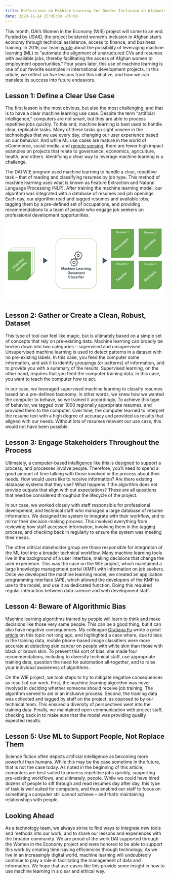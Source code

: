 ```yaml
---
title: Reflections on Machine Learning for Gender Inclusion in Afghanistan
date: 2020-11-24 15:05:00 -05:00
---
```


This month, DAI’s Women in the Economy (WIE) project will come to an end. Funded by USAID, the project bolstered women’s inclusion in Afghanistan’s economy through technical assistance, access to finance, and business training. In 2016, our team [wrote](https://dai-global-digital.com/machine-learning-will-help-development-projects-achieve-scale.html) about the possibility of leveraging machine learning (ML) to “automate the alignment of unstructured CVs and resumes with available jobs, thereby facilitating the access of Afghan women to employment opportunities.” Four years later, this use of machine learning is one of our favorite examples in international development projects. In this article, we reflect on five lessons from this initiative, and how we can translate its success into future endeavors.

<!--more-->

## **Lesson 1: Define a Clear Use Case**

The first lesson is the most obvious, but also the most challenging, and that is to have a clear machine learning use case. Despite the term “artificial intelligence,” computers are not smart, but they are able to process repetitive jobs quickly. To this end, machine learning is best used to handle clear, replicable tasks. Many of these tasks go sight unseen in the technologies that we use every day, changing our user experience based on our behavior. And while ML use cases are mature in the world of eCommerce, social media, and [remote sensing](https://dai-global-digital.com/visualizing-remotely-sensed-data-true-color-and-false-color.html), there are fewer high impact examples on projects that relate to governance, economics, agriculture, health, and others. Identifying a clear way to leverage machine learning is a challenge.

The DAI WIE program used machine learning to handle a clear, repetitive task – that of reading and classifying resumes by job type. This method of machine learning uses what is known as Feature Extraction and Natural Language Processing (NLP). After training the machine learning model, our algorithm was integrated with a database of resumes and job openings. Each day, our algorithm read and tagged resumes and available jobs, tagging them by a pre-defined set of occupations, and providing recommendations to a team of people who engage job seekers on professional development opportunities.

![WIE ML Classifier.png](/uploads/WIE%20ML%20Classifier.png)

## **Lesson 2: Gather or Create a Clean, Robust, Dataset**

This type of tool can feel like magic, but is ultimately based on a simple set of concepts that rely on pre-existing data. Machine learning can broadly be broken down into two categories – supervised and unsupervised. Unsupervised machine learning is used to detect patterns in a dataset with no pre-existing labels. In this case, you feed the computer some information, and ask it to identify groupings (or patterns) of information, and to provide you with a summary of the results. Supervised learning, on the other hand, requires that you feed the computer training data. In this case, you want to teach the computer how to act.

In our case, we leveraged supervised machine learning to classify resumes based on a pre-defined taxonomy. In other words, we knew how we wanted the computer to behave, so we trained it accordingly. To achieve this type of behavior, we tagged over 1000 regionally appropriate resumes, and provided them to the computer. Over time, the computer learned to interpret the resume text with a high degree of accuracy and provided us results that aligned with our needs. Without lots of resumes relevant our use case, this would not have been possible.

## **Lesson 3: Engage Stakeholders Throughout the Process**

Ultimately, a computer-based intelligence like this is designed to support a process, and processes involve people. Therefore, you’ll need to spend a good amount of time talking with those involved in the process about their needs. How would users like to receive information? Are there existing database systems that they use? What happens if the algorithm does not provide outputs that align with out expectations? These are all questions that need be considered throughout the lifecycle of the project.

In our case, we worked closely with staff responsible for professional development, and technical staff who managed a large database of resume information. We designed the system to integrate with their workflow, and to mirror their decision-making process. This involved everything from reviewing how staff accessed information, involving them in the tagging process, and checking back in regularly to ensure the system was meeting their needs.

The other critical stakeholder group are those responsible for integration of the ML tool into a broader technical workflow. Many machine learning tools live in the background of a user interface, making decisions that change the user experience. This was the case on the WIE project, which maintained a large knowledge management portal (KMP) with information on job seekers. Once we developed the machine learning model, we created an application programming interface (API), which allowed the developers of the KMP to use to the model, and use it as dedicated function. Doing this required regular interaction between data science and web development staff.

## **Lesson 4: Beware of Algorithmic Bias**

Machine learning algorithms trained by people will learn to think and make decisions like those very same people. This can be a good thing, but it can also have negative consequences. My colleague [Gratiana Fu](https://dai-global-digital.com/authors/gratiana-fu/) wrote a great [article](https://dai-global-digital.com/algorithms-in-development.html) on this topic not long ago, and highlighted a case where, due to bias in the training data, mobile phone-based image classifiers were more accurate at detecting skin cancer on people with white skin than those with black or brown skin. To prevent this sort of bias, she made four recommendations, including to diversify technical staff, use appropriate training data, question the need for automation all-together, and to raise your individual awareness of algorithms.

On the WIE project, we took steps to try to mitigate negative consequences as result of our work. First, the machine learning algorithm was never involved in deciding whether someone should receive job training. The algorithm served to aid in an inclusive process. Second, the training data was collected and tagged by staff on the project, as opposed to by our technical team. This ensured a diversity of perspectives went into the training data. Finally, we maintained open communication with project staff, checking back in to make sure that the model was providing quality expected results.

## **Lesson 5: Use ML to Support People, Not Replace Them**

Science fiction often depicts artificial intelligence as becoming more powerful than humans. While this may be the case sometime in the future, that is not the case today. As noted in the beginning of this article, computers are best suited to process repetitive jobs quickly, supporting pre-existing workflows, and ultimately, people. While we could have hired dozens of people to sift through and read resumes day after day, this type of task is well suited for computers, and thus enabled our staff to focus on something a computer still cannot achieve – and that’s maintaining relationships with people.

## **Looking Ahead**

As a technology team, we always strive to find ways to integrate new tools and methods into our work, and to share our lessons and experiences with the broader community. We are proud of the work DAI supported through the Women in the Economy project and were honored to be able to support this work by creating time-saving efficiencies through technology. As we live in an increasingly digital world, machine learning will undoubtedly continue to play a role in facilitating the management of data and information. We hope that use-cases like this provide some insight in how to use machine learning in a clear and ethical way.